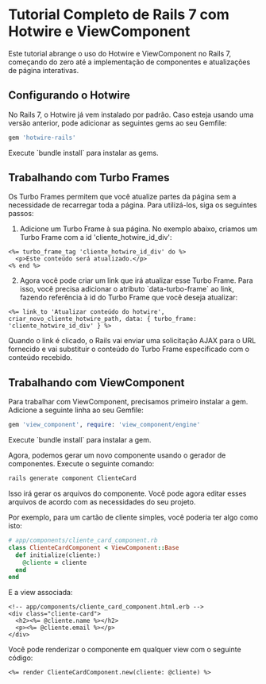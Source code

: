 # Tutorial Completo de Rails 7 com Hotwire e ViewComponent

Este tutorial abrange o uso do Hotwire e ViewComponent no Rails 7, começando do zero até a implementação de componentes e atualizações de página interativas.

## Configurando o Hotwire

No Rails 7, o Hotwire já vem instalado por padrão. Caso esteja usando uma versão anterior, pode adicionar as seguintes gems ao seu Gemfile:

```ruby
gem 'hotwire-rails'
```

Execute \`bundle install\` para instalar as gems.

## Trabalhando com Turbo Frames

Os Turbo Frames permitem que você atualize partes da página sem a necessidade de recarregar toda a página. Para utilizá-los, siga os seguintes passos:

1. Adicione um Turbo Frame à sua página. No exemplo abaixo, criamos um Turbo Frame com a id 'cliente_hotwire_id_div':

```erb
<%= turbo_frame_tag 'cliente_hotwire_id_div' do %>
  <p>Este conteúdo será atualizado.</p>
<% end %>
```

2. Agora você pode criar um link que irá atualizar esse Turbo Frame. Para isso, você precisa adicionar o atributo \`data-turbo-frame\` ao link, fazendo referência à id do Turbo Frame que você deseja atualizar:

```erb
<%= link_to 'Atualizar conteúdo do hotwire', criar_novo_cliente_hotwire_path, data: { turbo_frame: 'cliente_hotwire_id_div' } %>
```

Quando o link é clicado, o Rails vai enviar uma solicitação AJAX para o URL fornecido e vai substituir o conteúdo do Turbo Frame especificado com o conteúdo recebido.

## Trabalhando com ViewComponent

Para trabalhar com ViewComponent, precisamos primeiro instalar a gem. Adicione a seguinte linha ao seu Gemfile:

```ruby
gem 'view_component', require: 'view_component/engine'
```

Execute \`bundle install\` para instalar a gem.

Agora, podemos gerar um novo componente usando o gerador de componentes. Execute o seguinte comando:

```bash
rails generate component ClienteCard
```

Isso irá gerar os arquivos do componente. Você pode agora editar esses arquivos de acordo com as necessidades do seu projeto.

Por exemplo, para um cartão de cliente simples, você poderia ter algo como isto:

```ruby
# app/components/cliente_card_component.rb
class ClienteCardComponent < ViewComponent::Base
  def initialize(cliente:)
    @cliente = cliente
  end
end
```

E a view associada:

```erb
<!-- app/components/cliente_card_component.html.erb -->
<div class="cliente-card">
  <h2><%= @cliente.name %></h2>
  <p><%= @cliente.email %></p>
</div>
```

Você pode renderizar o componente em qualquer view com o seguinte código:

```erb
<%= render ClienteCardComponent.new(cliente: @cliente) %>
```
